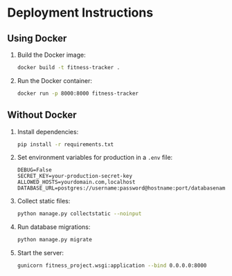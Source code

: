 
# Deployment Instructions

## Using Docker
1. Build the Docker image:
   ```bash
   docker build -t fitness-tracker .
   ```

2. Run the Docker container:
   ```bash
   docker run -p 8000:8000 fitness-tracker
   ```

## Without Docker
1. Install dependencies:
   ```bash
   pip install -r requirements.txt
   ```

2. Set environment variables for production in a `.env` file:
   ```env
   DEBUG=False
   SECRET_KEY=your-production-secret-key
   ALLOWED_HOSTS=yourdomain.com,localhost
   DATABASE_URL=postgres://username:password@hostname:port/databasename
   ```

3. Collect static files:
   ```bash
   python manage.py collectstatic --noinput
   ```

4. Run database migrations:
   ```bash
   python manage.py migrate
   ```

5. Start the server:
   ```bash
   gunicorn fitness_project.wsgi:application --bind 0.0.0.0:8000
   ```
